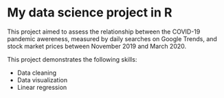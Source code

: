 # My data science project in R

This project aimed to assess the relationship between the COVID-19 pandemic awereness, measured by daily searches on Google Trends, and stock market prices between November 2019 and March 2020.

This project demonstrates the following skills:
- Data cleaning 
- Data visualization
- Linear regression
